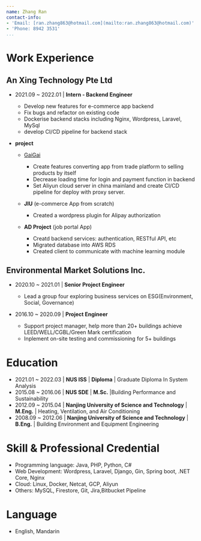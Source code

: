 ```yaml
---
name: Zhang Ran
contact-info:
- 'Email: [ran.zhang863@hotmail.com](mailto:ran.zhang863@hotmail.com)'
- 'Phone: 8942 3531'
...
```


# Work Experience

## An Xing Technology Pte Ltd

- 2021.09 ~ 2022.01 | **Intern - Backend Engineer**
  - Develop new features for e-commerce app backend
  - Fix bugs and refactor on existing code
  - Dockerise backend stacks including Nginx, Wordpress, Laravel, MySql
  - develop CI/CD pipeline for backend stack

- **project**

  - [GaiGai](https://gaigai.com/)
    - Create features converting app from trade platform to selling products by itself
    - Decrease loading time for login and payment function in backend
    - Set Aliyun cloud server in china mainland and create CI/CD pipeline for deploy with proxy server.

  - **JIU** (e-commerce App from scratch)
    - Created a wordpress plugin for Alipay authorization
  
  - **AD Project** (job portal App)
    - Creatd backend services: authentication, RESTful API, etc
    - Migrated database into AWS RDS
    - Created client to communicate with machine learning module

## Environmental Market Solutions Inc.

- 2020.10 ~ 2021.01 | **Senior Project Engineer**
  - Lead a group four exploring business services on ESG(Environment, Social, Governance)

- 2016.10 ~ 2020.09 | **Project Engineer**
  - Support project manager, help more than 20+ buildings achieve LEED/WELL/CGBL/Green Mark certification
  - Inplement on-site testing and commissioning for 5+ buildings

<!-- - **Projects**

  - *Swellfun Chengdu*

    - Aim to achieve LEED Gold for project campus

    - Explore usage for artifical lake(4000 sqm) for rainwater collection and temporary store

  - *BDR Jiaxing*

    - help project campus achieve LEED Platinum&Gold

    - Inplement LCA(life cycle assessment) during design phase

    - Customize outdoor shading and PV panels for project buildings

    - Inplement Sponge City with water tank underground, low elevation green belt and rain water reuse design for project building

  - *Intel Dalian*

    - help project campus achieve LEED Gold&Silver

    - weekly track on strutural material usage and construction waste generation and demolition

    - Inplement light pollution prevention during night time

    - Trial on VOC emission assessment for the whole project building

    - Inplement soil recover with top soil before construction

    - Inprove water quality for cooling Tower supply

  - *Shell Beijing headquarter*

    - Inplement on site commissioning for project computer room, including water leakage test, UPS test, Residual-current device test, gas fire extinguisher system test.

  - *Hyatt Beijing Wangjing*

    - Inplement on site commissioning for project building, including fire pumps functional test, fire alarm Integration test

  - *ESR Kendall Square, Seoul*

    - Independently inplement on site WELL performance test, including indoor/outdoor air quality(CO2, O3, PM2.5/PM10, Formaldehyde), drinking water, handwashing water quality test, background sound level test, lighting level test, etc.  -->

# Education

- 2021.01 ~ 2022.03 | **NUS ISS** | **Diploma** | Graduate Diploma In System Analysis
- 2015.08 ~ 2016.06 | **NUS SDE** | **M.Sc.** |Building Performance and Sustainability
- 2012.09 ~ 2015.04 | **Nanjing University of Science and Technology** | **M.Eng.** | Heating, Ventilation, and Air Conditioning
- 2008.09 ~ 2012.06 | **Nanjing University of Science and Technology** | **B.Eng.** | Building Environment and Equipment Engineering

# Skill & Professional Credential

- Programming language: Java, PHP, Python, C#
- Web Development: Wordpress, Laravel, Django, Gin, Spring boot, .NET Core, Nginx
- Cloud: Linux, Docker, Netcat, GCP, Aliyun
- Others: MySQL, Firestore, Git, Jira,Bitbucket Pipeline

# Language

- English, Mandarin
